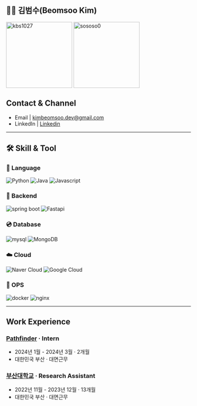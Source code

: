 ## 👨‍💻 김범수(Beomsoo Kim)    
<div style="display: flex, height:180px">
 <img align="center" src="https://github-readme-stats.vercel.app/api?username=kbs1027&show_icons=true&theme=radical" alt="kbs1027" style="height:180px"  />  
  <img align="center" align="center" style="height:180px"  src="https://github-readme-stats.vercel.app/api/top-langs?username=kbs1027&show_icons=true&theme=radical&locale=en&layout=compact" alt="sososo0" /> 

## Contact & Channel
- Email | kimbeomsoo.dev@gmail.com
- LinkedIn | [Linkedin](https://www.linkedin.com/in/kimbeomsoo/)

---

## 🛠 Skill & Tool  

### 🐥 Language
![Python](https://img.shields.io/badge/Python%20-3776AB?style=flat-square&logo=Python&logoColor=white)
![Java](https://img.shields.io/badge/-Java%20-ED8B00?style=flat-square&logo=java&logoColor=white)
![Javascript](https://img.shields.io/badge/Javascript%20-F7DF1E?style=flat-square&logo=javascript&logoColor=white)
### 🔭 Backend
![spring boot](https://img.shields.io/badge/Spring%20boot%20-6DB33F?style=flat-square&logo=springboot&logoColor=white)
![Fastapi](https://img.shields.io/badge/Fastapi%20-009688?style=flat-square&logo=fastapi&logoColor=white)
### 💿 Database
![mysql](https://img.shields.io/badge/MySQL%20-005C84?style=flat-square&logo=mysql&logoColor=white)
![MongoDB](https://img.shields.io/badge/MongoDB%20-47A248?style=flat-square&logo=mongodb&logoColor=white)
### ☁️ Cloud
![Naver Cloud](https://img.shields.io/badge/NAVER%20Cloud-03C75A?style=flat-square&logo=naver&logoColor=white)
![Google Cloud](https://img.shields.io/badge/GCP%20Cloud-4285F4?style=flat-square&logo=googlecloud&logoColor=white)
### 🐋 OPS
![docker](https://img.shields.io/badge/Docker%20-2496ED?style=flat-square&logo=docker&logoColor=white)
![nginx](https://img.shields.io/badge/Nginx%20-009639?style=flat-square&logo=Nginx&logoColor=white)

---

## Work Experience

### [Pathfinder](https://www.pathfinder.camp/) · Intern
- 2024년 1월 - 2024년 3월 · 2개월
- 대한민국 부산 · 대면근무

### [부산대학교](https://pnu-viplab.github.io/) · Research Assistant
- 2022년 11월 - 2023년 12월 · 13개월
- 대한민국 부산 · 대면근무
